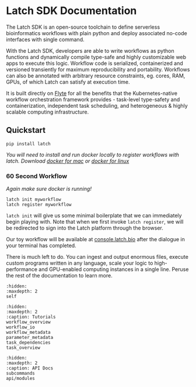# Latch SDK Documentation

The Latch SDK is an open-source toolchain to define serverless bioinformatics
workflows with plain python and deploy associated no-code
interfaces with single command.

With the Latch SDK, developers are able to write workflows as python functions
and dynamically compile type-safe and highly customizable web apps to execute
this logic. Workflow code is serialized, containerized and versioned transiently
for maximum reproducibility and portability. Workflows can also be annotated
with arbitrary resource constraints, eg. cores, RAM, GPUs, of which Latch can
satisfy at execution time.

It is built directly on [Flyte](https://docs.flyte.org) for all the benefits that the
Kubernetes-native workflow orchestration framework provides - task-level
type-safety and containerization, independent task scheduling, and heterogeneous
& highly scalable computing infrastructure.

## Quickstart

```
pip install latch
```

_You will need to install and run docker locally to register workflows with
latch. Download [docker for mac](https://docs.docker.com/engine/install/) or
[docker for linux](https://www.docker.com/products/docker-desktop)_

### 60 Second Workflow

_Again make sure docker is running!_

```
latch init myworkflow
latch register myworkflow
```

`latch init` will give us some minimal boilerplate that we can immediately
begin playing with. Note that when we first invoke `latch register`, we will be
redirected to sign into the Latch platform through the browser.

Our toy workflow will be available at [console.latch.bio](console.latch.bio)
after the dialogue in your terminal has completed.

There is much left to do. You can ingest and output enormous files, execute
custom programs written in any language, scale your logic to high-performance and
GPU-enabled computing instances in a single line. Peruse the rest of the
documentation to learn more.


```{toctree}
:hidden:
:maxdepth: 2
self
```

```{toctree}
:hidden:
:maxdepth: 2
:caption: Tutorials
workflow_overview
workflow_io
workflow_metadata
parameter_metadata
task_dependencies
task_overview
```

```{toctree}
:hidden:
:maxdepth: 2
:caption: API Docs
subcommands
api/modules
```
